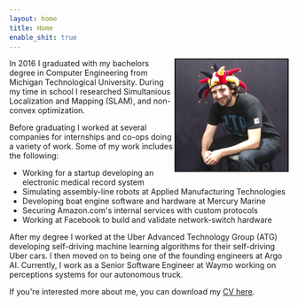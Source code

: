 ```yaml
---
layout: home
title: Home
enable_shit: true
---
```

<img style="float: right;" src="/funnyhat.jpg" border="2" width="40%">
In 2016 I graduated with my bachelors degree in Computer Engineering from Michigan Technological University.  During my time in school I researched Simultanious Localization and Mapping (SLAM), and non-convex optimization.

Before graduating I worked at several companies for internships and co-ops doing a variety of work.  Some of my work includes the following:

* Working for a startup developing an electronic medical record system
* Simulating assembly-line robots at Applied Manufacturing Technologies
* Developing boat engine software and hardware at Mercury Marine
* Securing Amazon.com's internal services with custom protocols
* Working at Facebook to build and validate network-switch hardware

After my degree I worked at the Uber Advanced Technology Group (ATG) developing self-driving machine learning algorithms for their self-driving Uber cars.  I then moved on to being one of the founding engineers at Argo AI. Currently, I work as a Senior Software Engineer at Waymo working on perceptions systems for our autonomous truck.

If you're interested more about me, you can download my [CV here](/ManelaCV.pdf).
